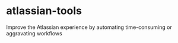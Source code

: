 # atlassian-tools
Improve the Atlassian experience by automating time-consuming or aggravating workflows
